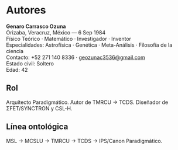# Autores

**Genaro Carrasco Ozuna**  
Orizaba, Veracruz, México — 6 Sep 1984  
Físico Teórico · Matemático · Investigador · Inventor  
Especialidades: Astrofísica · Genética · Meta-Análisis · Filosofía de la ciencia  
Contacto: +52 271 140 8336 · geozunac3536@gmail.com  
Estado civil: Soltero  
Edad: 42

## Rol
Arquitecto Paradigmático. Autor de TMRCU → TCDS. Diseñador de ΣFET/SYNCTRON y CSL-H.

## Línea ontológica
MSL → MCSLU → TMRCU → TCDS → IPS/Canon Paradigmático.
